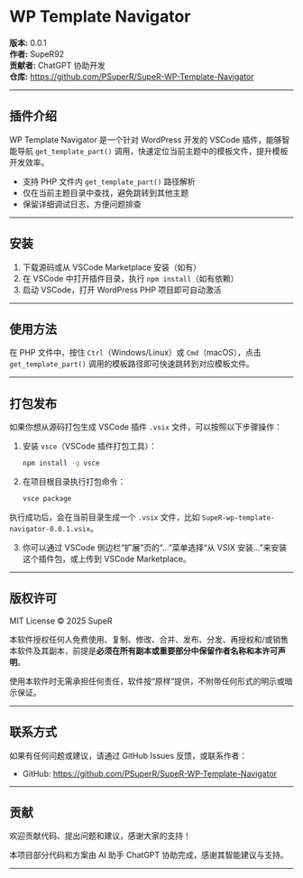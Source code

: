 # WP Template Navigator

**版本:** 0.0.1  
**作者:** SupeR92  
**贡献者:** ChatGPT 协助开发  
**仓库:** https://github.com/PSuperR/SupeR-WP-Template-Navigator

---

## 插件介绍

WP Template Navigator 是一个针对 WordPress 开发的 VSCode 插件，能够智能导航 `get_template_part()` 调用，快速定位当前主题中的模板文件，提升模板开发效率。

- 支持 PHP 文件内 `get_template_part()` 路径解析  
- 仅在当前主题目录中查找，避免跳转到其他主题  
- 保留详细调试日志，方便问题排查

---

## 安装

1. 下载源码或从 VSCode Marketplace 安装（如有）  
2. 在 VSCode 中打开插件目录，执行 `npm install`（如有依赖）  
3. 启动 VSCode，打开 WordPress PHP 项目即可自动激活

---

## 使用方法

在 PHP 文件中，按住 `Ctrl`（Windows/Linux）或 `Cmd`（macOS），点击 `get_template_part()` 调用的模板路径即可快速跳转到对应模板文件。

---

## 打包发布

如果你想从源码打包生成 VSCode 插件 `.vsix` 文件，可以按照以下步骤操作：

1. 安装 `vsce`（VSCode 插件打包工具）：

    ```bash
    npm install -g vsce
    ```

2. 在项目根目录执行打包命令：

    ```bash
    vsce package
    ```

执行成功后，会在当前目录生成一个 `.vsix` 文件，比如 `SupeR-wp-template-navigator-0.0.1.vsix`。

3. 你可以通过 VSCode 侧边栏“扩展”页的“...”菜单选择“从 VSIX 安装...”来安装这个插件包，或上传到 VSCode Marketplace。

---

## 版权许可

MIT License © 2025 SupeR

本软件授权任何人免费使用、复制、修改、合并、发布、分发、再授权和/或销售本软件及其副本，前提是**必须在所有副本或重要部分中保留作者名称和本许可声明**。

使用本软件时无需承担任何责任，软件按“原样”提供，不附带任何形式的明示或暗示保证。


---

## 联系方式

如果有任何问题或建议，请通过 GitHub Issues 反馈，或联系作者：  
- GitHub: https://github.com/PSuperR/SupeR-WP-Template-Navigator

---

## 贡献

欢迎贡献代码、提出问题和建议，感谢大家的支持！

本项目部分代码和方案由 AI 助手 ChatGPT 协助完成，感谢其智能建议与支持。

---
